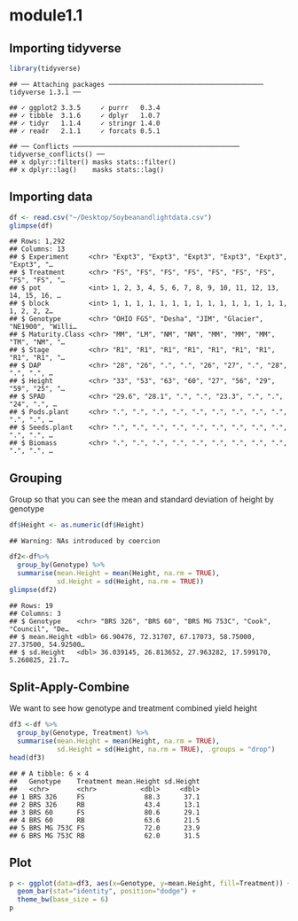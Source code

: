 module1.1
================

## Importing tidyverse

``` r
library(tidyverse)
```

    ## ── Attaching packages ─────────────────────────────────────── tidyverse 1.3.1 ──

    ## ✓ ggplot2 3.3.5     ✓ purrr   0.3.4
    ## ✓ tibble  3.1.6     ✓ dplyr   1.0.7
    ## ✓ tidyr   1.1.4     ✓ stringr 1.4.0
    ## ✓ readr   2.1.1     ✓ forcats 0.5.1

    ## ── Conflicts ────────────────────────────────────────── tidyverse_conflicts() ──
    ## x dplyr::filter() masks stats::filter()
    ## x dplyr::lag()    masks stats::lag()

## Importing data

``` r
df <- read.csv("~/Desktop/Soybeanandlightdata.csv")
glimpse(df)
```

    ## Rows: 1,292
    ## Columns: 13
    ## $ Experiment     <chr> "Expt3", "Expt3", "Expt3", "Expt3", "Expt3", "Expt3", "…
    ## $ Treatment      <chr> "FS", "FS", "FS", "FS", "FS", "FS", "FS", "FS", "FS", "…
    ## $ pot            <int> 1, 2, 3, 4, 5, 6, 7, 8, 9, 10, 11, 12, 13, 14, 15, 16, …
    ## $ block          <int> 1, 1, 1, 1, 1, 1, 1, 1, 1, 1, 1, 1, 1, 1, 1, 1, 2, 2, 2…
    ## $ Genotype       <chr> "OHIO FG5", "Desha", "JIM", "Glacier", "NE1900", "Willi…
    ## $ Maturity.Class <chr> "MM", "LM", "NM", "NM", "MM", "MM", "MM", "TM", "NM", "…
    ## $ Stage          <chr> "R1", "R1", "R1", "R1", "R1", "R1", "R1", "R1", "R1", "…
    ## $ DAP            <chr> "28", "26", ".", ".", "26", "27", ".", "28", ".", ".", …
    ## $ Height         <chr> "33", "53", "63", "60", "27", "56", "29", "59", "25", "…
    ## $ SPAD           <chr> "29.6", "28.1", ".", ".", "23.3", ".", ".", "24", ".", …
    ## $ Pods.plant     <chr> ".", ".", ".", ".", ".", ".", ".", ".", ".", ".", ".", …
    ## $ Seeds.plant    <chr> ".", ".", ".", ".", ".", ".", ".", ".", ".", ".", ".", …
    ## $ Biomass        <chr> ".", ".", ".", ".", ".", ".", ".", ".", ".", ".", ".", …

## Grouping

Group so that you can see the mean and standard deviation of height by
genotype

``` r
df$Height <- as.numeric(df$Height)
```

    ## Warning: NAs introduced by coercion

``` r
df2<-df%>%
  group_by(Genotype) %>%
  summarise(mean.Height = mean(Height, na.rm = TRUE),
            sd.Height = sd(Height, na.rm = TRUE))
glimpse(df2)
```

    ## Rows: 19
    ## Columns: 3
    ## $ Genotype    <chr> "BRS 326", "BRS 60", "BRS MG 753C", "Cook", "Council", "De…
    ## $ mean.Height <dbl> 66.90476, 72.31707, 67.17073, 58.75000, 27.37500, 54.92500…
    ## $ sd.Height   <dbl> 36.039145, 26.813652, 27.963282, 17.599170, 5.260825, 21.7…

## Split-Apply-Combine

We want to see how genotype and treatment combined yield height

``` r
df3 <-df %>% 
  group_by(Genotype, Treatment) %>%
  summarise(mean.Height = mean(Height, na.rm = TRUE),
            sd.Height = sd(Height, na.rm = TRUE), .groups = "drop")
head(df3)
```

    ## # A tibble: 6 × 4
    ##   Genotype    Treatment mean.Height sd.Height
    ##   <chr>       <chr>           <dbl>     <dbl>
    ## 1 BRS 326     FS               88.3      37.1
    ## 2 BRS 326     RB               43.4      13.1
    ## 3 BRS 60      FS               80.6      29.1
    ## 4 BRS 60      RB               63.6      21.5
    ## 5 BRS MG 753C FS               72.0      23.9
    ## 6 BRS MG 753C RB               62.0      31.5

## Plot

``` r
p <- ggplot(data=df3, aes(x=Genotype, y=mean.Height, fill=Treatment)) +
  geom_bar(stat="identity", position="dodge") +
  theme_bw(base_size = 6)
p
```

